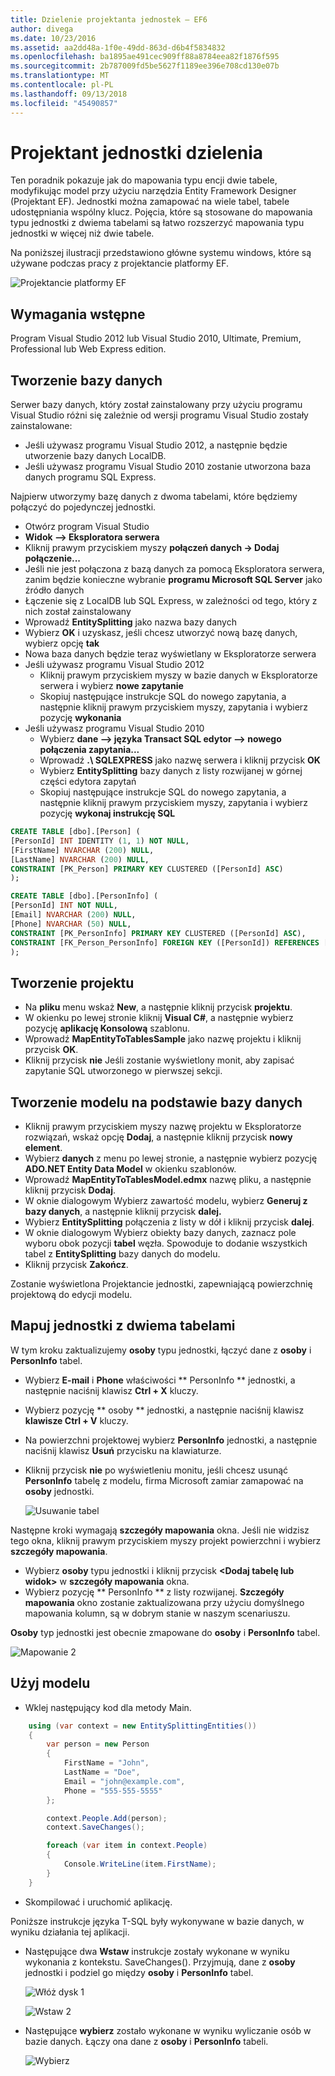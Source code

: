 ```yaml
---
title: Dzielenie projektanta jednostek — EF6
author: divega
ms.date: 10/23/2016
ms.assetid: aa2dd48a-1f0e-49dd-863d-d6b4f5834832
ms.openlocfilehash: ba1895ae491cec909ff88a8784eea82f1876f595
ms.sourcegitcommit: 2b787009fd5be5627f1189ee396e708cd130e07b
ms.translationtype: MT
ms.contentlocale: pl-PL
ms.lasthandoff: 09/13/2018
ms.locfileid: "45490857"
---
```

# <a name="designer-entity-splitting"></a>Projektant jednostki dzielenia
Ten poradnik pokazuje jak do mapowania typu encji dwie tabele, modyfikując model przy użyciu narzędzia Entity Framework Designer (Projektant EF). Jednostki można zamapować na wiele tabel, tabele udostępniania wspólny klucz. Pojęcia, które są stosowane do mapowania typu jednostki z dwiema tabelami są łatwo rozszerzyć mapowania typu jednostki w więcej niż dwie tabele.

Na poniższej ilustracji przedstawiono główne systemu windows, które są używane podczas pracy z projektancie platformy EF.

![Projektancie platformy EF](~/ef6/media/efdesigner.png)

## <a name="prerequisites"></a>Wymagania wstępne

Program Visual Studio 2012 lub Visual Studio 2010, Ultimate, Premium, Professional lub Web Express edition.

## <a name="create-the-database"></a>Tworzenie bazy danych

Serwer bazy danych, który został zainstalowany przy użyciu programu Visual Studio różni się zależnie od wersji programu Visual Studio zostały zainstalowane:

-   Jeśli używasz programu Visual Studio 2012, a następnie będzie utworzenie bazy danych LocalDB.
-   Jeśli używasz programu Visual Studio 2010 zostanie utworzona baza danych programu SQL Express.

Najpierw utworzymy bazę danych z dwoma tabelami, które będziemy połączyć do pojedynczej jednostki.

-   Otwórz program Visual Studio
-   **Widok —&gt; Eksploratora serwera**
-   Kliknij prawym przyciskiem myszy **połączeń danych -&gt; Dodaj połączenie...**
-   Jeśli nie jest połączona z bazą danych za pomocą Eksploratora serwera, zanim będzie konieczne wybranie **programu Microsoft SQL Server** jako źródło danych
-   Łączenie się z LocalDB lub SQL Express, w zależności od tego, który z nich został zainstalowany
-   Wprowadź **EntitySplitting** jako nazwa bazy danych
-   Wybierz **OK** i uzyskasz, jeśli chcesz utworzyć nową bazę danych, wybierz opcję **tak**
-   Nowa baza danych będzie teraz wyświetlany w Eksploratorze serwera
-   Jeśli używasz programu Visual Studio 2012
    -   Kliknij prawym przyciskiem myszy w bazie danych w Eksploratorze serwera i wybierz **nowe zapytanie**
    -   Skopiuj następujące instrukcje SQL do nowego zapytania, a następnie kliknij prawym przyciskiem myszy, zapytania i wybierz pozycję **wykonania**
-   Jeśli używasz programu Visual Studio 2010
    -   Wybierz **dane —&gt; języka Transact SQL edytor —&gt; nowego połączenia zapytania...**
    -   Wprowadź **.\\ SQLEXPRESS** jako nazwę serwera i kliknij przycisk **OK**
    -   Wybierz **EntitySplitting** bazy danych z listy rozwijanej w górnej części edytora zapytań
    -   Skopiuj następujące instrukcje SQL do nowego zapytania, a następnie kliknij prawym przyciskiem myszy, zapytania i wybierz pozycję **wykonaj instrukcję SQL**

``` SQL
CREATE TABLE [dbo].[Person] (
[PersonId] INT IDENTITY (1, 1) NOT NULL,
[FirstName] NVARCHAR (200) NULL,
[LastName] NVARCHAR (200) NULL,
CONSTRAINT [PK_Person] PRIMARY KEY CLUSTERED ([PersonId] ASC)
);

CREATE TABLE [dbo].[PersonInfo] (
[PersonId] INT NOT NULL,
[Email] NVARCHAR (200) NULL,
[Phone] NVARCHAR (50) NULL,
CONSTRAINT [PK_PersonInfo] PRIMARY KEY CLUSTERED ([PersonId] ASC),
CONSTRAINT [FK_Person_PersonInfo] FOREIGN KEY ([PersonId]) REFERENCES [dbo].[Person] ([PersonId]) ON DELETE CASCADE
);
```

## <a name="create-the-project"></a>Tworzenie projektu

-   Na **pliku** menu wskaż **New**, a następnie kliknij przycisk **projektu**.
-   W okienku po lewej stronie kliknij **Visual C\#**, a następnie wybierz pozycję **aplikację Konsolową** szablonu.
-   Wprowadź **MapEntityToTablesSample** jako nazwę projektu i kliknij przycisk **OK**.
-   Kliknij przycisk **nie** Jeśli zostanie wyświetlony monit, aby zapisać zapytanie SQL utworzonego w pierwszej sekcji.

## <a name="create-a-model-based-on-the-database"></a>Tworzenie modelu na podstawie bazy danych

-   Kliknij prawym przyciskiem myszy nazwę projektu w Eksploratorze rozwiązań, wskaż opcję **Dodaj**, a następnie kliknij przycisk **nowy element**.
-   Wybierz **danych** z menu po lewej stronie, a następnie wybierz pozycję **ADO.NET Entity Data Model** w okienku szablonów.
-   Wprowadź **MapEntityToTablesModel.edmx** nazwę pliku, a następnie kliknij przycisk **Dodaj**.
-   W oknie dialogowym Wybierz zawartość modelu, wybierz **Generuj z bazy danych**, a następnie kliknij przycisk **dalej.**
-   Wybierz **EntitySplitting** połączenia z listy w dół i kliknij przycisk **dalej**.
-   W oknie dialogowym Wybierz obiekty bazy danych, zaznacz pole wyboru obok pozycji **tabel** węzła.
    Spowoduje to dodanie wszystkich tabel z **EntitySplitting** bazy danych do modelu.
-   Kliknij przycisk **Zakończ**.

Zostanie wyświetlona Projektancie jednostki, zapewniającą powierzchnię projektową do edycji modelu.

## <a name="map-an-entity-to-two-tables"></a>Mapuj jednostki z dwiema tabelami

W tym kroku zaktualizujemy **osoby** typu jednostki, łączyć dane z **osoby** i **PersonInfo** tabel.

-   Wybierz **E-mail** i **Phone** właściwości ** PersonInfo ** jednostki, a następnie naciśnij klawisz **Ctrl + X** kluczy.
-   Wybierz pozycję ** osoby ** jednostki, a następnie naciśnij klawisz **klawisze Ctrl + V** kluczy.
-   Na powierzchni projektowej wybierz **PersonInfo** jednostki, a następnie naciśnij klawisz **Usuń** przycisku na klawiaturze.
-   Kliknij przycisk **nie** po wyświetleniu monitu, jeśli chcesz usunąć **PersonInfo** tabelę z modelu, firma Microsoft zamiar zamapować na **osoby** jednostki.

    ![Usuwanie tabel](~/ef6/media/deletetables.png)

Następne kroki wymagają **szczegóły mapowania** okna. Jeśli nie widzisz tego okna, kliknij prawym przyciskiem myszy projekt powierzchni i wybierz **szczegóły mapowania**.

-   Wybierz **osoby** typu jednostki i kliknij przycisk **&lt;Dodaj tabelę lub widok&gt;** w **szczegóły mapowania** okna.
-   Wybierz pozycję ** PersonInfo ** z listy rozwijanej.
    **Szczegóły mapowania** okno zostanie zaktualizowana przy użyciu domyślnego mapowania kolumn, są w dobrym stanie w naszym scenariuszu.

**Osoby** typ jednostki jest obecnie zmapowane do **osoby** i **PersonInfo** tabel.

![Mapowanie 2](~/ef6/media/mapping2.png)

## <a name="use-the-model"></a>Użyj modelu

-   Wklej następujący kod dla metody Main.

``` csharp
    using (var context = new EntitySplittingEntities())
    {
        var person = new Person
        {
            FirstName = "John",
            LastName = "Doe",
            Email = "john@example.com",
            Phone = "555-555-5555"
        };

        context.People.Add(person);
        context.SaveChanges();

        foreach (var item in context.People)
        {
            Console.WriteLine(item.FirstName);
        }
    }
```

-   Skompilować i uruchomić aplikację.

Poniższe instrukcje języka T-SQL były wykonywane w bazie danych, w wyniku działania tej aplikacji. 

-   Następujące dwa **Wstaw** instrukcje zostały wykonane w wyniku wykonania z kontekstu. SaveChanges(). Przyjmują, dane z **osoby** jednostki i podziel go między **osoby** i **PersonInfo** tabel.

    ![Włóż dysk 1](~/ef6/media/insert1.png)

    ![Wstaw 2](~/ef6/media/insert2.png)
-   Następujące **wybierz** zostało wykonane w wyniku wyliczanie osób w bazie danych. Łączy ona dane z **osoby** i **PersonInfo** tabeli.

    ![Wybierz](~/ef6/media/select.png)

